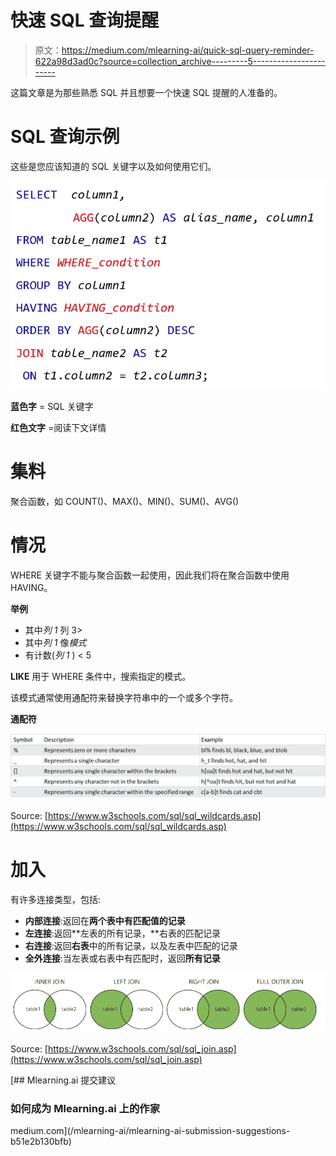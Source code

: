 # 快速 SQL 查询提醒

> 原文：<https://medium.com/mlearning-ai/quick-sql-query-reminder-622a98d3ad0c?source=collection_archive---------5----------------------->

这篇文章是为那些熟悉 SQL 并且想要一个快速 SQL 提醒的人准备的。

# SQL 查询示例

这些是您应该知道的 SQL 关键字以及如何使用它们。

![](img/c1c3b22f94bcba75f7937b2c91fa8400.png)

**蓝色字** = SQL 关键字

**红色文字** =阅读下文详情

# 集料

聚合函数，如 COUNT()、MAX()、MIN()、SUM()、AVG()

# 情况

WHERE 关键字不能与聚合函数一起使用，因此我们将在聚合函数中使用 HAVING。

**举例**

*   其中*列 1* 列 3>
*   其中*列 1* 像*模式*
*   有计数(*列 1* ) < 5

**LIKE** 用于 WHERE 条件中，搜索指定的模式。

该模式通常使用通配符来替换字符串中的一个或多个字符。

**通配符**

![](img/f8993c0285104806f399de7b94a6083a.png)

Source: [https://www.w3schools.com/sql/sql_wildcards.asp](https://www.w3schools.com/sql/sql_wildcards.asp)

# 加入

有许多连接类型，包括:

*   **内部连接**:返回在**两个表中有匹配值的记录**
*   **左连接**:返回**左表的所有记录，**右表的匹配记录
*   **右连接**:返回**右表**中的所有记录，以及左表中匹配的记录
*   **全外连接**:当左表或右表中有匹配时，返回**所有记录**

![](img/e13738f62fd839bfb1ffdd566bda801b.png)

Source: [https://www.w3schools.com/sql/sql_join.asp](https://www.w3schools.com/sql/sql_join.asp)

[](/mlearning-ai/mlearning-ai-submission-suggestions-b51e2b130bfb) [## Mlearning.ai 提交建议

### 如何成为 Mlearning.ai 上的作家

medium.com](/mlearning-ai/mlearning-ai-submission-suggestions-b51e2b130bfb)